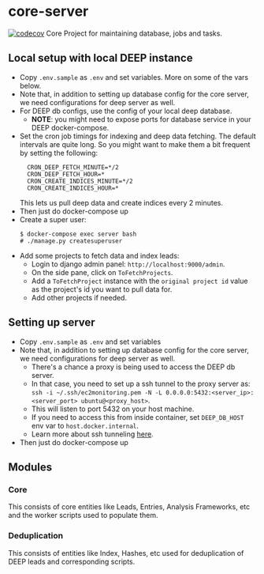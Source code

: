 # core-server
[![codecov](https://codecov.io/gh/the-deep-nlp/core-server/branch/main/graph/badge.svg?token=1RD8R54GKF)](https://codecov.io/gh/the-deep-nlp/core-server)
Core Project for maintaining database, jobs and tasks.


## Local setup with local DEEP instance
- Copy `.env.sample` as `.env` and set variables. More on some of the vars below.
- Note that, in addition to setting up database config for the core server, we
  need configurations for deep server as well.
- For DEEP db configs, use the config of your local deep database.
    - **NOTE**: you might need to expose ports for database service in your DEEP docker-compose.
- Set the cron job timings for indexing and deep data fetching. The default
  intervals are quite long. So you might want to make them a bit frequent by setting the following:
    ```
      CRON_DEEP_FETCH_MINUTE=*/2
      CRON_DEEP_FETCH_HOUR=*
      CRON_CREATE_INDICES_MINUTE=*/2
      CRON_CREATE_INDICES_HOUR=*
    ```
  This lets us pull deep data and create indices every 2 minutes.
- Then just do docker-compose up
- Create a super user:
    ```
    $ docker-compose exec server bash
    # ./manage.py createsuperuser
    ```
- Add some projects to fetch data and index leads:
    - Login to django admin panel: `http://localhost:9000/admin`.
    - On the side pane, click on `ToFetchProjects`.
    - Add a `ToFetchProject` instance with the `original project id` value as
      the project's id you want to pull data for.
    - Add other projects if needed.


## Setting up server
- Copy `.env.sample` as `.env` and set variables
- Note that, in addition to setting up database config for the core server, we
  need configurations for deep server as well.
    - There's a chance a proxy is being used to access the DEEP db server.
    - In that case, you need to set up a ssh tunnel to the proxy server as:
       `ssh -i ~/.ssh/ec2monitoring.pem -N -L 0.0.0.0:5432:<server_ip>:<server_port> ubuntu@<proxy_host>`.
    - This will listen to port 5432 on your host machine.
    - If you need to access this from inside container, set `DEEP_DB_HOST` env var to `host.docker.internal`.
    - Learn more about ssh tunneling [here](https://linuxhint.com/setup-ssh-tunneling-linux/).
- Then just do docker-compose up


## Modules

### Core
This consists of core entities like Leads, Entries, Analysis Frameworks, etc and the worker scripts used to populate them.

### Deduplication
This consists of entities like Index, Hashes, etc used for deduplication of DEEP leads and corresponding scripts.

